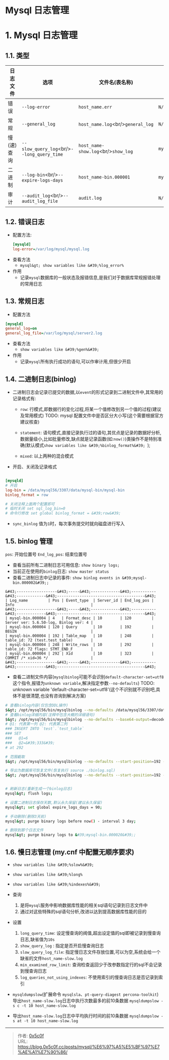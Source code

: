 # Mysql 日志管理


# 1. Mysql 日志管理
## 1.1. 类型
|日志文件|选项|文件名(表名称)|程序|
|-|-|-|-|
|错误|`--log-error`|`host_name.err`|`N/A`|
|常规|`--general_log`|`host_name.log`&lt;br/&gt;`general_log`|`N/A`|
|慢(速)查询|`--slow_query_log`&lt;br/&gt;`--long_query_time`|`host_name-show.log`&lt;br/&gt;`show_log`|`mysqldumpslow`|
|二进制|`--log-bin`&lt;br/&gt;`--expire-logs-days`|`host_name-bin.000001`|`mysqlbinlog`|
|审计|`--audit_log`&lt;br/&gt;`--audit_log_file`|`audit.log`|`N/A`|

## 1.2. 错误日志 
- 配置方法: 
  ```ini
  [mysqld]
  log-error=/var/log/mysql/mysql.log
  ```
- 查看方法  
  - `mysql&gt; show variables like &#39;%log_error%`
- 作用  
  - 记录`mysql`数据库的一般状态及报错信息,是我们对于数据库常规报错处理的常用日志 

## 1.3. 常规日志
- 配置方法  
```ini
[mysqld]
general_log=on
general_log_file=/var/log/mysql/server2.log
```
- 查看方法   
  - `show variables like &#39;%gen%&#39;`  
- 作用  
  - 记录`mysql`所有执行成功的语句,可以作审计用,但很少开启  

## 1.4. 二进制日志(binlog)
- 二进制日志会记录已提交的数据,以`event`的形式记录到二进制文件中,其常用的记录格式有:  
  - `row`: 行模式,即数据行的变化过程,将某一个值修改到另一个值的过程(建议及常用模式)     TODO: mysql 配置文件中是否区分大小写(这个需要根据官方建议核查) 

  - `statement`: 语句模式,直接记录执行过的语句,其优点是记录的数据好分析,数据量级小,比如批量修改,缺点就是记录函数(如:`now()`)类操作不是特别准确(默认模式`show variables like &#39;%binlog_format%&#39; `);   

  - `mixed`: 以上两种的混合模式  

- 开启、关闭及记录格式
```ini

[mysqld]
# 开启
log-bin = /data/mysql56/3307/data/mysql-bin/mysql-bin
binlog_format = row

# 关闭注释上面两个配置即可 
# 临时关闭 set sql_log_bin=0
# 命令行修改 set global binlog_format = &#39;row&#39;

```

- `sync_binlog` 值为`1`时，每次事务提交时就向磁盘进行写入

## 1.5. binlog 管理  
`pos`: 开始位置号
`End_log_pos`: 结束位置号 
- 查看当前所有二进制日志可用信息: `show binary logs; `  
- 当前正在使用的`binlog`日志: `show master status`  
- 查看二进制日志中记录的事件: `show binlog events in &#39;mysql-bin.000002&#39;;`  
```
&#43;------------------&#43;-----&#43;-------------&#43;-----------&#43;-------------&#43;---------------------------------------&#43;
| Log_name         | Pos | Event_type  | Server_id | End_log_pos | Info                                  |
&#43;------------------&#43;-----&#43;-------------&#43;-----------&#43;-------------&#43;---------------------------------------&#43;
| mysql-bin.000004 | 4   | Format_desc | 10        | 120         | Server ver: 5.6.50-log, Binlog ver: 4 |
| mysql-bin.000004 | 120 | Query       | 10        | 192         | BEGIN                                 |
| mysql-bin.000004 | 192 | Table_map   | 10        | 248         | table_id: 72 (test.test_table)        |
| mysql-bin.000004 | 248 | Write_rows  | 10        | 292         | table_id: 72 flags: STMT_END_F        |
| mysql-bin.000004 | 292 | Xid         | 10        | 323         | COMMIT /* xid=36 */                   |
&#43;------------------&#43;-----&#43;-------------&#43;-----------&#43;-------------&#43;---------------------------------------&#43;
```

- 查看二进制文件内容(`mysqlbinlog`可能不会识别`default-character-set=utf8`这个指令,报错为`unknown variable`,解决指定参数`--no-defaults`)    TODO: unknown variable &#39;default-character-set=utf8&#39;(这个不识别就不识别吧,具体不是很清楚,也没有咨询到解决方案)
```bash
# 查看binlog内容(仅包含DDL操作) 
$&gt; /opt/mysql56/bin/mysqlbinlog --no-defaults /data/mysql56/3307/data/mysql-bin/mysql-bin/mysql-bin.000004
# 查看binlog详细内容(注释中包含大概的详细语句)  
$&gt; /opt/mysql56/bin/mysqlbinlog --no-defaults --base64-output=decode-rows -v mysql-bin.000004 
# @1: 代表第一列 @2: 代表第二列 
### INSERT INTO `test`.`test_table`
### SET
###   @1=6
###   @2=&#39;333&#39;
# at 292

# 范围截取 
$&gt; /opt/mysql56/bin/mysqlbinlog --no-defaults --start-position=192 --stop-position=323 --base64-output=decode-rows -v ./data/mysql-bin/mysql-bin.000004

# 导出为数据库可恢复文件(恢复执行 source ./binlog.sql) 
$&gt; /opt/mysql56/bin/mysqlbinlog --no-defaults --start-position=192 --stop-position=323 ./data/mysql-bin/mysql-bin.000004 &gt; ./binlog.sql 


# 刷新日志(重新生成一个binlog日志)  
mysql&gt; flush logs;

# 设置二进制日志保存天数,默认永久保留(建议永久保留) 
mysql&gt; set global expire_logs_days = 90;

# 手动删除(删除3天前)
mysql&gt; purge binary logs before now() - interval 3 day;

# 删除到那个日志文件 
mysql&gt; purge binary logs to &#39;mysql-bin.000020&#39;;
```
## 1.6. 慢日志管理   (my.cnf 中配置无顺序要求)
- `show variables like &#39;%slow%&#39;`   
- `show variables like &#39;%long%`   
- `show variables like &#39;%indexes%&#39;`  
- 查询   
  1. 是将`mysql`服务中影响数据库性能的相关sql语句记录到日志文件中  
  2. 通过对这些特殊的sql语句分析,改进以达到提高数据库性能的目的  
- 设置  
  1. `long_query_time`: 设定慢查询的阀值,超出设定值的sql即被记录到慢查询日志,缺省值为`10s`  
  2. `show_query_log` : 指定是否开启慢查询日志 
  3. `slow_query_log_file`: 指定慢日志文件存放位置,可以为空,系统会给一个缺省的文件`host_name-slow.log`   
  4. `min_examined_row_limit`: 查询检查返回少于改参数指定行的sql不会记录到慢查询日志  
  5. `log_queries_not_using_indexes`: 不使用索引的慢查询日志是否记录到索引  

- `mysqldumpslow`(扩展命令 `mysqlsla`、`pt-query-diagest percona-toolkit`)  
 导出`host_name-slow.log`日志中执行次数最多的前10条数据 
`mysqldumpslow -s c -t 10 host_name-slow.log `
- 导出`host_name-slow.log`日志中平均执行时间的前10条数据 
`mysqldumpslow -s at -t 10 host_name-slow.log`



---

> 作者: [0x5c0f](https://blog.0x5c0f.cc)  
> URL: https://blog.0x5c0f.cc/posts/mysql/%E6%97%A5%E5%BF%97%E7%AE%A1%E7%90%86/  

